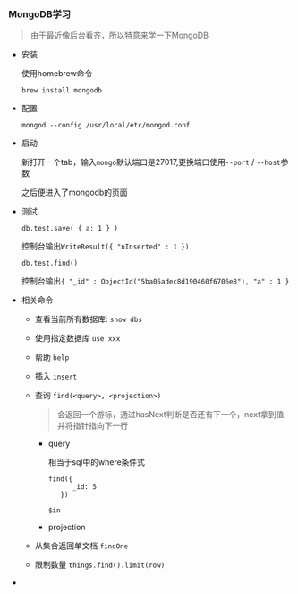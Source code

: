 ### MongoDB学习

> 由于最近像后台看齐，所以特意来学一下MongoDB

- 安装

  使用homebrew命令

  `brew install mongodb`

- 配置

    `mongod --config /usr/local/etc/mongod.conf`

- 启动

  新打开一个tab，输入`mongo`默认端口是27017,更换端口使用`--port` / `--host`参数

  之后便进入了mongodb的页面

- 测试

  `db.test.save( { a: 1 } )`

  控制台输出`WriteResult({ "nInserted" : 1 })`

  `db.test.find()`

  控制台输出`{ "_id" : ObjectId("5ba05adec8d190460f6706e8"), "a" : 1 }`

- 相关命令

  - 查看当前所有数据库: `show dbs`

  - 使用指定数据库 `use xxx`

  - 帮助 `help`

  - 插入 `insert`

  - 查询 `find(<query>, <projection>)`

    > 会返回一个游标，通过hasNext判断是否还有下一个，next拿到值并将指针指向下一行

    - query

      相当于sql中的where条件式

      ```
      find({
            _id: 5
         })
      ```

      ```
      $in
      ```

    - projection

      

  - 从集合返回单文档 `findOne`

  - 限制数量 `things.find().limit(row)`

- 

  